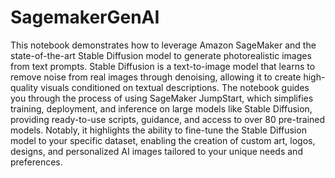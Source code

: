 # SagemakerGenAI

This notebook demonstrates how to leverage Amazon SageMaker and the state-of-the-art Stable Diffusion model to generate photorealistic images from text prompts. Stable Diffusion is a text-to-image model that learns to remove noise from real images through denoising, allowing it to create high-quality visuals conditioned on textual descriptions. The notebook guides you through the process of using SageMaker JumpStart, which simplifies training, deployment, and inference on large models like Stable Diffusion, providing ready-to-use scripts, guidance, and access to over 80 pre-trained models. Notably, it highlights the ability to fine-tune the Stable Diffusion model to your specific dataset, enabling the creation of custom art, logos, designs, and personalized AI images tailored to your unique needs and preferences.
